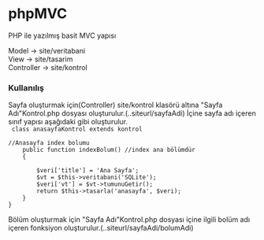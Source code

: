 # phpMVC
PHP ile yazılmış basit MVC yapısı

Model -> site/veritabani<br>
View -> site/tasarim<br>
Controller -> site/kontrol<br>

<h3>Kullanılış</h3>
Sayfa oluşturmak için(Controller) site/kontrol klasörü altına "Sayfa Adı"Kontrol.php dosyası oluşturulur.(..siteurl/sayfaAdi)
İçine sayfa adı içeren sınıf yapısı aşağıdaki gibi oluşturulur.<br>
<code> class anasayfaKontrol extends kontrol<br>
//Anasayfa index bolumu
	public function indexBolum() //index ana bölümdür
	{<br>
		$veri['title'] = 'Ana Sayfa';
		$vt = $this->veritabani('SQLite');	
		$veri['vt'] = $vt->tumunuGetir();
		return $this->tasarla('anasayfa', $veri);
	}
}</code>


Bölüm oluşturmak için "Sayfa Adı"Kontrol.php dosyası içine ilgili bolüm adı içeren fonksiyon oluşturulur.(..siteurl/sayfaAdi/bolumAdi)
